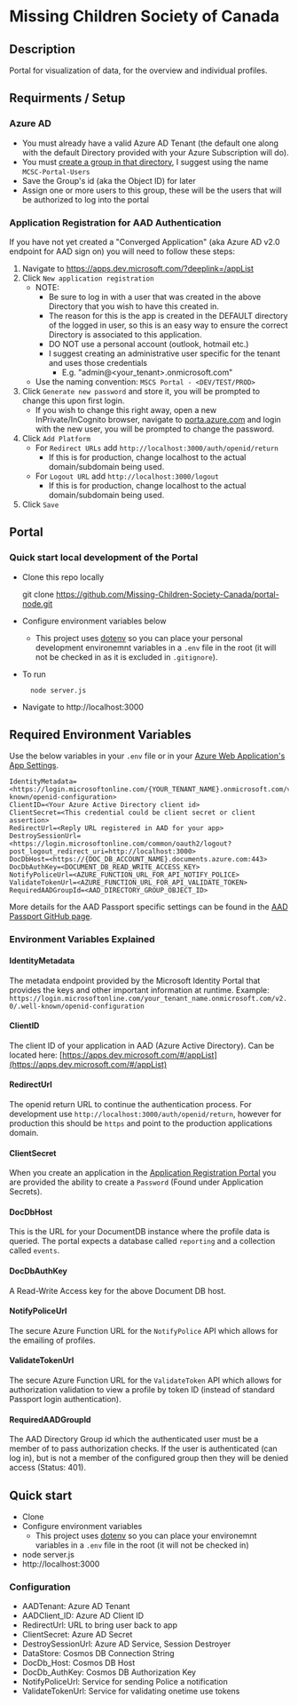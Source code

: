 # Missing Children Society of Canada

## Description
Portal for visualization of data, for the overview and individual profiles.

## Requirments / Setup

### Azure AD

* You must already have a valid Azure AD Tenant (the default one along with the default Directory provided with your Azure Subscription will do).
* You must [create a group in that directory](https://docs.microsoft.com/en-us/azure/active-directory/active-directory-groups-create-azure-portal), I suggest using the name `MCSC-Portal-Users`
* Save the Group's id (aka the Object ID) for later
* Assign one or more users to this group, these will be the users that will be authorized to log into the portal

### Application Registration for AAD Authentication

If you have not yet created a "Converged Application" (aka Azure AD v2.0 endpoint for AAD sign on) you will need to follow these steps:

1. Navigate to https://apps.dev.microsoft.com/?deeplink=/appList
1. Click `New application registration`
    * NOTE:
      * Be sure to log in with a user that was created in the above Directory that you wish to have this created in.
      * The reason for this is the app is created in the DEFAULT directory of the logged in user, so this is an easy way to ensure the correct Directory is associated to this application.
      * DO NOT use a personal account (outlook, hotmail etc.)
      * I suggest creating an administrative user specific for the tenant and uses those credentials
          * E.g. "admin@<your_tenant>.onmicrosoft.com"
    * Use the naming convention: `MSCS Portal - <DEV/TEST/PROD>`
1. Click `Generate new password` and store it, you will be prompted to change this upon first login.
    * If you wish to change this right away, open a new InPrivate/InCognito browser, navigate to [porta.azure.com](https://portal.azure.com) and login with the new user, you will be prompted to change the password.
1. Click `Add Platform`
    * For `Redirect URLs` add `http://localhost:3000/auth/openid/return`
        * If this is for production, change localhost to the actual domain/subdomain being used.
    * For `Logout URL` add `http://localhost:3000/logout`
        * If this is for production, change localhost to the actual domain/subdomain being used.
1. Click `Save`

## Portal

### Quick start local development of the Portal
- Clone this repo locally

    git clone https://github.com/Missing-Children-Society-Canada/portal-node.git

- Configure environment variables below
    - This project uses [dotenv](https://www.npmjs.com/package/dotenv) so you can place your personal development environemnt variables in a `.env` file in the root (it will not be checked in as it is excluded in `.gitignore`).
- To run

        node server.js

- Navigate to http://localhost:3000

## Required Environment Variables

Use the below variables in your `.env` file or in your [Azure Web Application's App Settings](https://docs.microsoft.com/en-us/azure/app-service-web/web-sites-configure).

    IdentityMetadata=<https://login.microsoftonline.com/{YOUR_TENANT_NAME}.onmicrosoft.com/v2.0/.well-known/openid-configuration>
    ClientID=<Your Azure Active Directory client id>
    ClientSecret=<This credential could be client secret or client assertion>
    RedirectUrl=<Reply URL registered in AAD for your app>
    DestroySessionUrl=<https://login.microsoftonline.com/common/oauth2/logout?post_logout_redirect_uri=http://localhost:3000>
    DocDbHost=<https://{DOC_DB_ACCOUNT_NAME}.documents.azure.com:443>
    DocDbAuthKey=<DOCUMENT_DB_READ_WRITE_ACCESS_KEY>
    NotifyPoliceUrl=<AZURE_FUNCTION_URL_FOR_API_NOTIFY_POLICE>
    ValidateTokenUrl=<AZURE_FUNCTION_URL_FOR_API_VALIDATE_TOKEN>
    RequiredAADGroupId=<AAD_DIRECTORY_GROUP_OBJECT_ID>


More details for the AAD Passport specific settings can be found in the [AAD Passport GitHub page](https://github.com/AzureAD/passport-azure-ad).

### Environment Variables Explained

#### IdentityMetadata

The metadata endpoint provided by the Microsoft Identity Portal that provides the keys and other important information at runtime. Example: `  https://login.microsoftonline.com/your_tenant_name.onmicrosoft.com/v2.0/.well-known/openid-configuration`

#### ClientID

The client ID of your application in AAD (Azure Active Directory). Can be located here: [https://apps.dev.microsoft.com/#/appList](https://apps.dev.microsoft.com/#/appList)

#### RedirectUrl

The openid return URL to continue the authentication process. For development use `http://localhost:3000/auth/openid/return`, however for production this should be `https` and point to the production applications domain.

#### ClientSecret

When you create an application in the [Application Registration Portal](https://apps.dev.microsoft.com/#/appList) you are provided the ability to create a `Password` (Found under Application Secrets).

#### DocDbHost

This is the URL for your DocumentDB instance where the profile data is queried. The portal expects a database called `reporting` and a collection called `events`.

#### DocDbAuthKey

A Read-Write Access key for the above Document DB host.

#### NotifyPoliceUrl

The secure Azure Function URL for the `NotifyPolice` API which allows for the emailing of profiles.

#### ValidateTokenUrl

The secure Azure Function URL for the `ValidateToken` API which allows for authorization validation to view a profile by token ID (instead of standard Passport login authentication).

#### RequiredAADGroupId

The AAD Directory Group id which the authenticated user must be a member of to pass authorization checks. If the user is authenticated (can log in), but is not a member of the configured group then they will be denied access (Status: 401).

## Quick start
- Clone
- Configure environment variables
  - This project uses [dotenv](https://www.npmjs.com/package/dotenv) so you can place your environemnt variables in a `.env` file in the root (it will not be checked in)
- node server.js
- http://localhost:3000

### Configuration
* AADTenant: Azure AD Tenant
* AADClient_ID: Azure AD Client ID
* RedirectUrl: URL to bring user back to app
* ClientSecret: Azure AD Secret
* DestroySessionUrl: Azure AD Service, Session Destroyer
* DataStore: Cosmos DB Connection String
* DocDb_Host: Cosmos DB Host
* DocDb_AuthKey: Cosmos DB Authorization Key
* NotifyPoliceUrl: Service for sending Police a notification
* ValidateTokenUrl: Service for validating onetime use tokens
